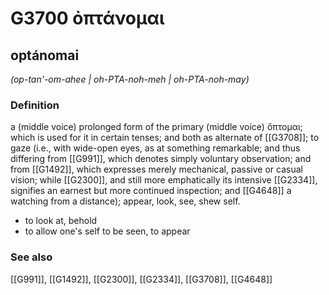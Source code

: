 # G3700 ὀπτάνομαι

## optánomai

_(op-tan'-om-ahee | oh-PTA-noh-meh | oh-PTA-noh-may)_

### Definition

a (middle voice) prolonged form of the primary (middle voice) ὄπτομαι; which is used for it in certain tenses; and both as alternate of [[G3708]]; to gaze (i.e., with wide-open eyes, as at something remarkable; and thus differing from [[G991]], which denotes simply voluntary observation; and from [[G1492]], which expresses merely mechanical, passive or casual vision; while [[G2300]], and still more emphatically its intensive [[G2334]], signifies an earnest but more continued inspection; and [[G4648]] a watching from a distance); appear, look, see, shew self.

- to look at, behold
- to allow one's self to be seen, to appear

### See also

[[G991]], [[G1492]], [[G2300]], [[G2334]], [[G3708]], [[G4648]]

